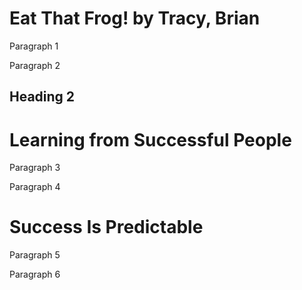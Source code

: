 # Eat That Frog! by Tracy, Brian

Paragraph 1

Paragraph 2

## Heading 2

# **Learning from Successful People**

Paragraph 3

Paragraph 4

# Success Is Predictable

Paragraph 5

Paragraph 6
